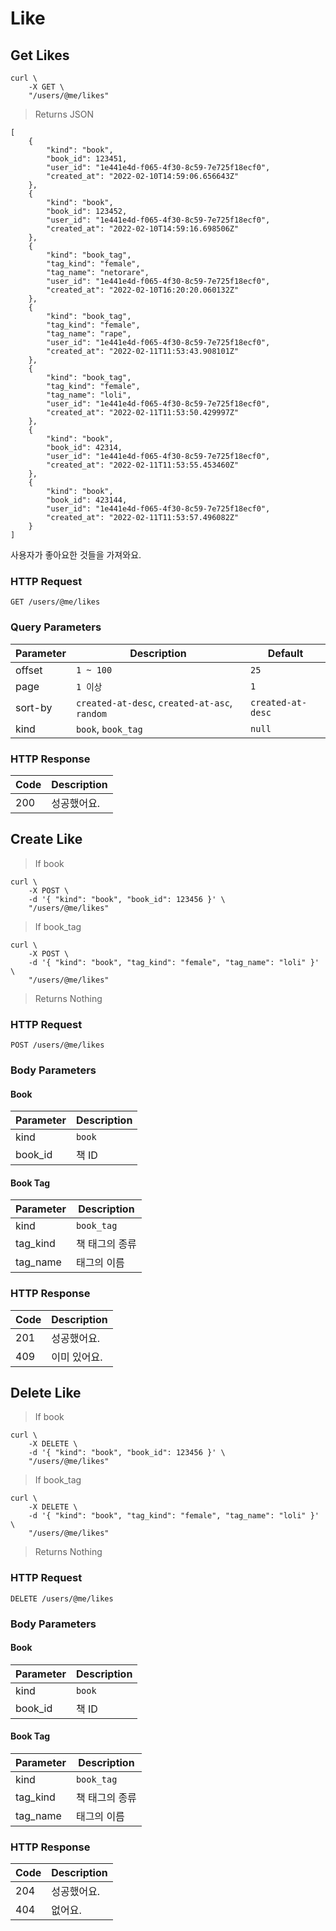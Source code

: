 # Like

## Get Likes

```shell
curl \
    -X GET \
    "/users/@me/likes"
```

> Returns JSON

```jsonc
[
    {
        "kind": "book",
        "book_id": 123451,
        "user_id": "1e441e4d-f065-4f30-8c59-7e725f18ecf0",
        "created_at": "2022-02-10T14:59:06.656643Z"
    },
    {
        "kind": "book",
        "book_id": 123452,
        "user_id": "1e441e4d-f065-4f30-8c59-7e725f18ecf0",
        "created_at": "2022-02-10T14:59:16.698506Z"
    },
    {
        "kind": "book_tag",
        "tag_kind": "female",
        "tag_name": "netorare",
        "user_id": "1e441e4d-f065-4f30-8c59-7e725f18ecf0",
        "created_at": "2022-02-10T16:20:20.060132Z"
    },
    {
        "kind": "book_tag",
        "tag_kind": "female",
        "tag_name": "rape",
        "user_id": "1e441e4d-f065-4f30-8c59-7e725f18ecf0",
        "created_at": "2022-02-11T11:53:43.908101Z"
    },
    {
        "kind": "book_tag",
        "tag_kind": "female",
        "tag_name": "loli",
        "user_id": "1e441e4d-f065-4f30-8c59-7e725f18ecf0",
        "created_at": "2022-02-11T11:53:50.429997Z"
    },
    {
        "kind": "book",
        "book_id": 42314,
        "user_id": "1e441e4d-f065-4f30-8c59-7e725f18ecf0",
        "created_at": "2022-02-11T11:53:55.453460Z"
    },
    {
        "kind": "book",
        "book_id": 423144,
        "user_id": "1e441e4d-f065-4f30-8c59-7e725f18ecf0",
        "created_at": "2022-02-11T11:53:57.496082Z"
    }
]
```

사용자가 좋아요한 것들을 가져와요.

### HTTP Request

`GET /users/@me/likes`

### Query Parameters

Parameter | Description | Default |
--------- | ----------- | ------- |
offset | `1 ~ 100` | `25` |
page | `1 이상` | `1` |
sort-by | `created-at-desc`, `created-at-asc`, `random` | `created-at-desc` |
kind | `book`, `book_tag` | `null` |


### HTTP Response

Code | Description |
---- | ----------- |
200  | 성공했어요. |

## Create Like

> If book

```shell
curl \
    -X POST \
    -d '{ "kind": "book", "book_id": 123456 }' \
    "/users/@me/likes"
```

> If book_tag

```shell
curl \
    -X POST \
    -d '{ "kind": "book", "tag_kind": "female", "tag_name": "loli" }' \
    "/users/@me/likes"
```

> Returns Nothing

### HTTP Request

`POST /users/@me/likes`

### Body Parameters

#### Book

Parameter | Description
--------- | ----------
kind | `book`
book_id | 책 ID

#### Book Tag

Parameter | Description
--------- | ----------
kind | `book_tag`
tag_kind | 책 태그의 종류 
tag_name | 태그의 이름

### HTTP Response

Code | Description
---- | ----------
201  | 성공했어요.
409  | 이미 있어요.

## Delete Like

> If book

```shell
curl \
    -X DELETE \
    -d '{ "kind": "book", "book_id": 123456 }' \
    "/users/@me/likes"
```

> If book_tag

```shell
curl \
    -X DELETE \
    -d '{ "kind": "book", "tag_kind": "female", "tag_name": "loli" }' \
    "/users/@me/likes"
```

> Returns Nothing

### HTTP Request

`DELETE /users/@me/likes`

### Body Parameters

#### Book

Parameter | Description
--------- | ----------
kind | `book`
book_id | 책 ID

#### Book Tag

Parameter | Description
--------- | ----------
kind | `book_tag`
tag_kind | 책 태그의 종류 
tag_name | 태그의 이름

### HTTP Response

Code | Description
---- | ----------
204  | 성공했어요.
404  | 없어요.
